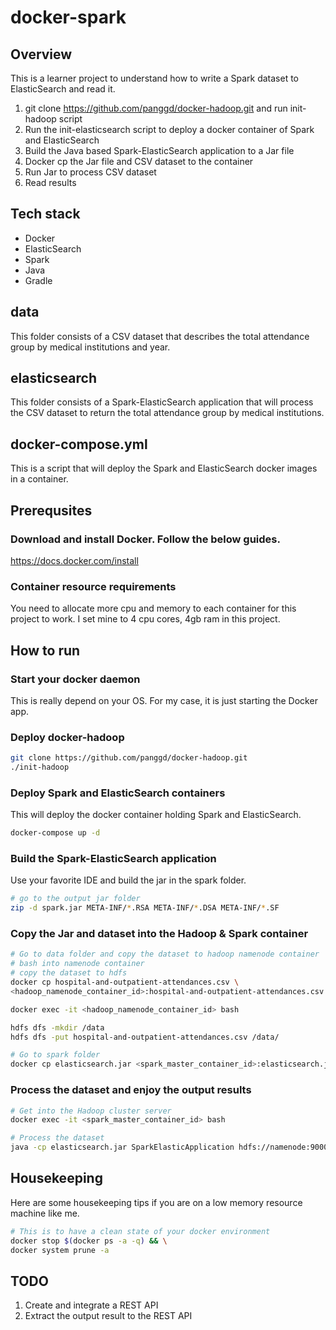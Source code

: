 # docker-spark

## Overview
This is a learner project to understand how to write a Spark dataset to ElasticSearch and read it.

1. git clone https://github.com/panggd/docker-hadoop.git and run init-hadoop script
2. Run the init-elasticsearch script to deploy a docker container of Spark and ElasticSearch
3. Build the Java based Spark-ElasticSearch application to a Jar file
4. Docker cp the Jar file and CSV dataset to the container
5. Run Jar to process CSV dataset
6. Read results

## Tech stack
- Docker
- ElasticSearch
- Spark
- Java
- Gradle

## data
This folder consists of a CSV dataset that describes the total attendance group by medical institutions and year.

## elasticsearch
This folder consists of a Spark-ElasticSearch application that will process the CSV dataset to return the total attendance group by medical institutions.

## docker-compose.yml
This is a script that will deploy the Spark and ElasticSearch docker images in a container.

## Prerequsites

### Download and install Docker. Follow the below guides.
https://docs.docker.com/install

### Container resource requirements
You need to allocate more cpu and memory to each container for this project to work.
I set mine to 4 cpu cores, 4gb ram in this project.


## How to run

### Start your docker daemon
This is really depend on your OS. For my case, it is just starting the Docker app.

### Deploy docker-hadoop
```bash
git clone https://github.com/panggd/docker-hadoop.git
./init-hadoop
```

### Deploy Spark and ElasticSearch containers
This will deploy the docker container holding Spark and ElasticSearch.
```bash
docker-compose up -d
```

### Build the Spark-ElasticSearch application
Use your favorite IDE and build the jar in the spark folder.
```bash
# go to the output jar folder
zip -d spark.jar META-INF/*.RSA META-INF/*.DSA META-INF/*.SF
```

### Copy the Jar and dataset into the Hadoop & Spark container
```bash
# Go to data folder and copy the dataset to hadoop namenode container
# bash into namenode container
# copy the dataset to hdfs
docker cp hospital-and-outpatient-attendances.csv \
<hadoop_namenode_container_id>:hospital-and-outpatient-attendances.csv

docker exec -it <hadoop_namenode_container_id> bash

hdfs dfs -mkdir /data
hdfs dfs -put hospital-and-outpatient-attendances.csv /data/

# Go to spark folder
docker cp elasticsearch.jar <spark_master_container_id>:elasticsearch.jar
```

### Process the dataset and enjoy the output results
```bash
# Get into the Hadoop cluster server
docker exec -it <spark_master_container_id> bash

# Process the dataset
java -cp elasticsearch.jar SparkElasticApplication hdfs://namenode:9000/data/hospital-and-outpatient-attendances.csv
```

## Housekeeping
Here are some housekeeping tips if you are on a low memory resource machine like me.

```bash
# This is to have a clean state of your docker environment
docker stop $(docker ps -a -q) && \
docker system prune -a
```

## TODO
1. Create and integrate a REST API
3. Extract the output result to the REST API